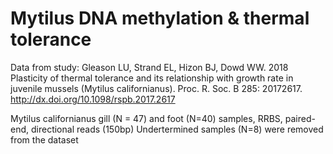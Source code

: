 # Mytilus DNA methylation & thermal tolerance

Data from study: Gleason LU, Strand EL, Hizon BJ, Dowd WW. 2018 Plasticity of thermal tolerance and its relationship with growth rate in juvenile mussels (Mytilus californianus). Proc. R. Soc. B 285: 20172617. http://dx.doi.org/10.1098/rspb.2017.2617

Mytilus californianus gill (N = 47) and foot (N=40) samples, RRBS, paired-end, directional reads (150bp)
Undertermined samples (N=8) were removed from the dataset

